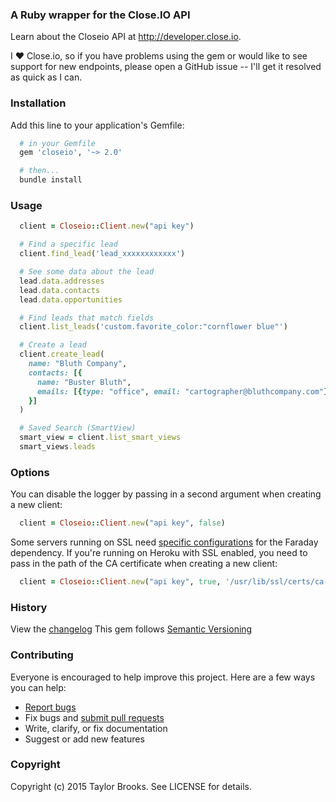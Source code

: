 ### A Ruby wrapper for the Close.IO API

Learn about the Closeio API at http://developer.close.io.

I :heart: Close.io, so if you have problems using the gem or would like to see support for new endpoints, please open a GitHub issue -- I'll get it resolved as quick as I can.

### Installation
Add this line to your application's Gemfile:
````ruby
  # in your Gemfile
  gem 'closeio', '~> 2.0'

  # then...
  bundle install
````

### Usage
````ruby
  client = Closeio::Client.new("api key")

  # Find a specific lead
  client.find_lead('lead_xxxxxxxxxxxx')

  # See some data about the lead
  lead.data.addresses
  lead.data.contacts
  lead.data.opportunities

  # Find leads that match fields
  client.list_leads('custom.favorite_color:"cornflower blue"')

  # Create a lead
  client.create_lead(
    name: "Bluth Company",
    contacts: [{
      name: "Buster Bluth",
      emails: [{type: "office", email: "cartographer@bluthcompany.com"}]
    }]
  )

  # Saved Search (SmartView)
  smart_view = client.list_smart_views
  smart_views.leads
````

### Options

You can disable the logger by passing in a second argument when creating a new client:
```ruby
  client = Closeio::Client.new("api key", false)
```

Some servers running on SSL need [specific configurations](https://github.com/lostisland/faraday/wiki/Setting-up-SSL-certificates) for the Faraday dependency.
If you're running on Heroku with SSL enabled, you need to pass in the path of the CA certificate when creating a new client:
```ruby
  client = Closeio::Client.new("api key", true, '/usr/lib/ssl/certs/ca-certificates.crt')
```

### History

View the [changelog](https://github.com/taylorbrooks/closeio/blob/master/CHANGELOG.md)
This gem follows [Semantic Versioning](http://semver.org/)

### Contributing

Everyone is encouraged to help improve this project. Here are a few ways you can help:

- [Report bugs](https://github.com/taylorbrooks/closeio/issues)
- Fix bugs and [submit pull requests](https://github.com/taylorbrooks/closeio/pulls)
- Write, clarify, or fix documentation
- Suggest or add new features

### Copyright
Copyright (c) 2015 Taylor Brooks. See LICENSE for details.
